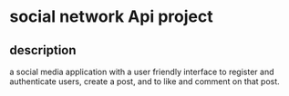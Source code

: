 # social network Api project

## description
a social media application with a user friendly interface to register and
authenticate users, create a post, and to like and comment on that post.